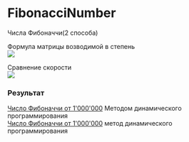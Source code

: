 # FibonacciNumber
Числа Фибоначчи(2 способа)<br>

Формула матрицы возводимой в степень<br>
<img src="https://github.com/lif0/FibonacciNumber/blob/master/sourse/formulaMatrixExp.PNG"><img><br>

Сравнение скорости<br>
<img src="https://github.com/lif0/FibonacciNumber/blob/master/sourse/Fibonacci_RESULT.png"><img><br>
<h3>Результат</h3>
<a href="https://github.com/lif0/FibonacciNumber/blob/master/sourse/Fibonacci_Dynamic_Programming.txt">Число Фибоначчи от 1'000'000</a> Методом динамического программирования<br>
<a href="https://github.com/lif0/FibonacciNumber/blob/master/sourse/Fibonacci_Matrix_Exponentiation.txt">Число Фибоначчи от 1'000'000</a> метод динамического программирования
